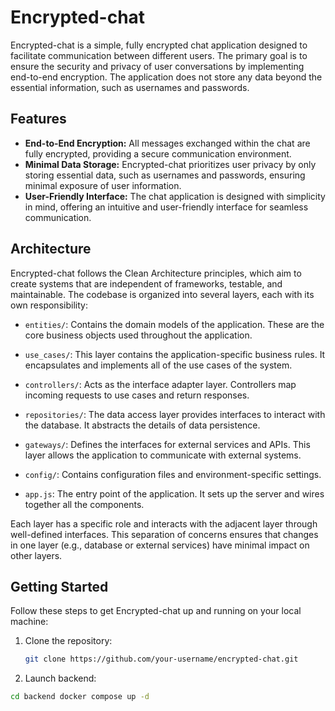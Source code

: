 # Encrypted-chat

Encrypted-chat is a simple, fully encrypted chat application designed to facilitate communication between different users. The primary goal is to ensure the security and privacy of user conversations by implementing end-to-end encryption. The application does not store any data beyond the essential information, such as usernames and passwords.

## Features

- **End-to-End Encryption:** All messages exchanged within the chat are fully encrypted, providing a secure communication environment.
- **Minimal Data Storage:** Encrypted-chat prioritizes user privacy by only storing essential data, such as usernames and passwords, ensuring minimal exposure of user information.
- **User-Friendly Interface:** The chat application is designed with simplicity in mind, offering an intuitive and user-friendly interface for seamless communication.

## Architecture

Encrypted-chat follows the Clean Architecture principles, which aim to create systems that are independent of frameworks, testable, and maintainable. The codebase is organized into several layers, each with its own responsibility:

- `entities/`: Contains the domain models of the application. These are the core business objects used throughout the application.

- `use_cases/`: This layer contains the application-specific business rules. It encapsulates and implements all of the use cases of the system.

- `controllers/`: Acts as the interface adapter layer. Controllers map incoming requests to use cases and return responses.

- `repositories/`: The data access layer provides interfaces to interact with the database. It abstracts the details of data persistence.

- `gateways/`: Defines the interfaces for external services and APIs. This layer allows the application to communicate with external systems.

- `config/`: Contains configuration files and environment-specific settings.

- `app.js`: The entry point of the application. It sets up the server and wires together all the components.

Each layer has a specific role and interacts with the adjacent layer through well-defined interfaces. This separation of concerns ensures that changes in one layer (e.g., database or external services) have minimal impact on other layers.

## Getting Started

Follow these steps to get Encrypted-chat up and running on your local machine:

1. Clone the repository:

    ```bash
    git clone https://github.com/your-username/encrypted-chat.git
    ```

2. Launch backend:

  ```bash
  cd backend docker compose up -d
  ```
